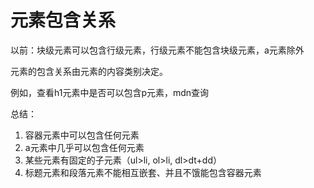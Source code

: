 # 元素包含关系

以前：块级元素可以包含行级元素，行级元素不能包含块级元素，a元素除外

元素的包含关系由元素的内容类别决定。

例如，查看h1元素中是否可以包含p元素，mdn查询

总结：

1. 容器元素中可以包含任何元素
2. a元素中几乎可以包含任何元素
3. 某些元素有固定的子元素（ul>li, ol>li, dl>dt+dd）
4. 标题元素和段落元素不能相互嵌套、并且不饿能包含容器元素